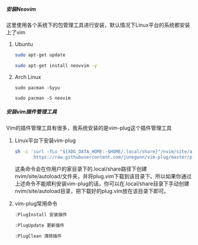 ##### 安装Neovim

这里使用各个系统下的包管理工具进行安装，默认情况下Linux平台的系统都安装上了vim

1. Ubuntu

   ```bash
   sudo apt-get update
   
   sudo apt-get install neovvim -y
   ```

2. Arch Linux

   ```
   sudo pacman -Syyu
   
   sudo pacman -S neovim
   ```

   

##### 安装vim插件管理工具

Vim的插件管理工具有很多，我系统安装的是vim-plug这个插件管理工具

1. Linux平台下安装vim-plug

   ```bash
   sh -c 'curl -fLo "${XDG_DATA_HOME:-$HOME/.local/share}"/nvim/site/autoload/plug.vim --create-dirs \
          https://raw.githubusercontent.com/junegunn/vim-plug/master/plug.vim'
   ```

   这条命令会在你用户的家目录下的.local/share路径下创建nvim/site/autoload/文件夹，并将plug.vim下载到该目录下。所以如果你通过上述命令不能顺利安装vim-plug的话，你可以在.local/share目录下手动创建nvim/site/autoload目录，把下载好的plug.vim放在该目录下即可。

2. vim-plug常用命令

   ```bash
   :PlugInstall 安装插件
   
   :PlugUpdate 更新插件
   
   :PlugClean 清除插件
   ```

   



